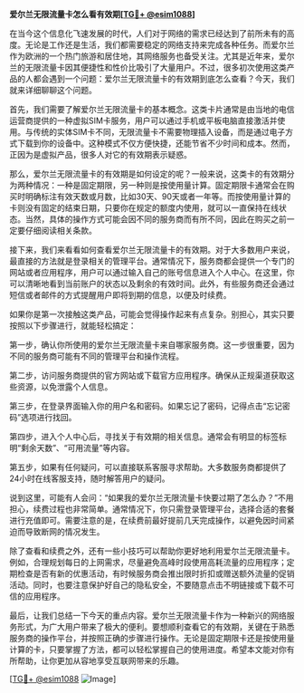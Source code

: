 **爱尔兰无限流量卡怎么看有效期[[TG💪+ @esim1088](https://t.me/s/esim1088)]**

在当今这个信息化飞速发展的时代，人们对于网络的需求已经达到了前所未有的高度。无论是工作还是生活，我们都需要稳定的网络支持来完成各种任务。而爱尔兰作为欧洲的一个热门旅游和居住地，其网络服务也备受关注。尤其是近年来，爱尔兰的无限流量卡因其便捷性和性价比吸引了大量用户。不过，很多初次使用这类产品的人都会遇到一个问题：爱尔兰无限流量卡的有效期到底怎么查看？今天，我们就来详细聊聊这个问题。

首先，我们需要了解爱尔兰无限流量卡的基本概念。这类卡片通常是由当地的电信运营商提供的一种虚拟SIM卡服务，用户可以通过手机或平板电脑直接激活并使用。与传统的实体SIM卡不同，无限流量卡不需要物理插入设备，而是通过电子方式下载到你的设备中。这种模式不仅方便快捷，还能节省不少时间和成本。然而，正因为是虚拟产品，很多人对它的有效期表示疑惑。

那么，爱尔兰无限流量卡的有效期是如何设定的呢？一般来说，这类卡的有效期分为两种情况：一种是固定期限，另一种则是按使用量计算。固定期限卡通常会在购买时明确标注有效天数或月数，比如30天、90天或者一年等。而按使用量计算的卡则没有固定的结束日期，只要你在规定的额度内使用，就可以一直保持在线状态。当然，具体的操作方式可能会因不同的服务商而有所不同，因此在购买之前一定要仔细阅读相关条款。

接下来，我们来看看如何查看爱尔兰无限流量卡的有效期。对于大多数用户来说，最直接的方法就是登录相关的管理平台。通常情况下，服务商都会提供一个专门的网站或者应用程序，用户可以通过输入自己的账号信息进入个人中心。在这里，你可以清晰地看到当前账户的状态以及剩余的有效时间。此外，有些服务商还会通过短信或者邮件的方式提醒用户即将到期的信息，以便及时续费。

如果你是第一次接触这类产品，可能会觉得操作起来有点复杂。别担心，其实只要按照以下步骤进行，就能轻松搞定：

第一步，确认你所使用的爱尔兰无限流量卡来自哪家服务商。这一步很重要，因为不同的服务商可能有不同的管理平台和操作流程。

第二步，访问服务商提供的官方网站或下载官方应用程序。确保从正规渠道获取这些资源，以免泄露个人信息。

第三步，在登录界面输入你的用户名和密码。如果忘记了密码，记得点击“忘记密码”选项进行找回。

第四步，进入个人中心后，寻找关于有效期的相关信息。通常会有明显的标签标明“剩余天数”、“可用流量”等内容。

第五步，如果有任何疑问，可以直接联系客服寻求帮助。大多数服务商都提供了24小时在线客服支持，随时解答用户的疑问。

说到这里，可能有人会问：“如果我的爱尔兰无限流量卡快要过期了怎么办？”不用担心，续费过程也非常简单。通常情况下，你只需登录管理平台，选择合适的套餐进行充值即可。需要注意的是，在续费前最好提前几天完成操作，以避免因时间紧迫而导致断网的情况发生。

除了查看和续费之外，还有一些小技巧可以帮助你更好地利用爱尔兰无限流量卡。例如，合理规划每日的上网需求，尽量避免高峰时段使用高耗流量的应用程序；定期检查是否有新的优惠活动，有时候服务商会推出限时折扣或赠送额外流量的促销活动。同时，也要注意保护好自己的隐私安全，不要随意点击不明链接或下载不可信的应用程序。

最后，让我们总结一下今天的重点内容。爱尔兰无限流量卡作为一种新兴的网络服务形式，为广大用户带来了极大的便利。要想顺利查看它的有效期，关键在于熟悉服务商的操作平台，并按照正确的步骤进行操作。无论是固定期限卡还是按使用量计算的卡，只要掌握了方法，都可以轻松掌握自己的使用进度。希望本文能对你有所帮助，让你更加从容地享受互联网带来的乐趣。

[[TG💪+ @esim1088](https://t.me/s/esim1088) ![Image](https://i.postimg.cc/4NQfJmqS/Snipaste-2025-05-13-00-14-12.png)]